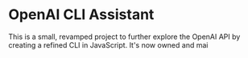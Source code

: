 # OpenAI CLI Assistant

This is a small, revamped project to further explore the OpenAI API by creating a refined CLI in JavaScript. It's now owned and mai